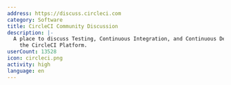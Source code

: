 ```yaml
---
address: https://discuss.circleci.com
category: Software
title: CircleCI Community Discussion
description: |-
  A place to discuss Testing, Continuous Integration, and Continuous Delivery using
    the CircleCI Platform.
userCount: 13528
icon: circleci.png
activity: high
language: en
---
```

